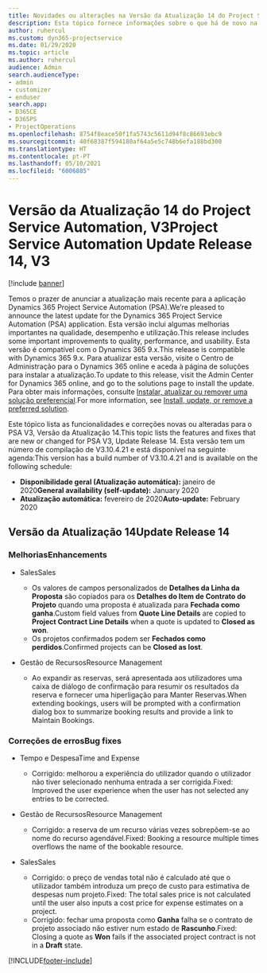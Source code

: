 ```yaml
---
title: Novidades ou alterações na Versão da Atualização 14 do Project Service Automation, V3
description: Esta tópico fornece informações sobre o que há de novo na Versão da Atualização 14 do Project Service Automation V3.
author: ruhercul
ms.custom: dyn365-projectservice
ms.date: 01/29/2020
ms.topic: article
ms.author: ruhercul
audience: Admin
search.audienceType:
- admin
- customizer
- enduser
search.app:
- D365CE
- D365PS
- ProjectOperations
ms.openlocfilehash: 8754f8eace50f1fa5743c5611d94f8c86693ebc9
ms.sourcegitcommit: 40f68387f594180af64a5e5c748b6efa188bd300
ms.translationtype: HT
ms.contentlocale: pt-PT
ms.lasthandoff: 05/10/2021
ms.locfileid: "6006885"
---
```

# <a name="project-service-automation-update-release-14-v3"></a><span data-ttu-id="e8ee2-103">Versão da Atualização 14 do Project Service Automation, V3</span><span class="sxs-lookup"><span data-stu-id="e8ee2-103">Project Service Automation Update Release 14, V3</span></span>

[!include [banner](../includes/psa-now-project-operations.md)]

<span data-ttu-id="e8ee2-104">Temos o prazer de anunciar a atualização mais recente para a aplicação Dynamics 365 Project Service Automation (PSA).</span><span class="sxs-lookup"><span data-stu-id="e8ee2-104">We’re pleased to announce the latest update for the Dynamics 365 Project Service Automation (PSA) application.</span></span> <span data-ttu-id="e8ee2-105">Esta versão inclui algumas melhorias importantes na qualidade, desempenho e utilização.</span><span class="sxs-lookup"><span data-stu-id="e8ee2-105">This release includes some important improvements to quality, performance, and usability.</span></span> <span data-ttu-id="e8ee2-106">Esta versão é compatível com o Dynamics 365 9.x.</span><span class="sxs-lookup"><span data-stu-id="e8ee2-106">This release is compatible with Dynamics 365 9.x.</span></span> <span data-ttu-id="e8ee2-107">Para atualizar esta versão, visite o Centro de Administração para o Dynamics 365 online e aceda à página de soluções para instalar a atualização.</span><span class="sxs-lookup"><span data-stu-id="e8ee2-107">To update to this release, visit the Admin Center for Dynamics 365 online, and go to the solutions page to install the update.</span></span> <span data-ttu-id="e8ee2-108">Para obter mais informações, consulte [Instalar, atualizar ou remover uma solução preferencial](/power-platform/admin/install-remove-preferred-solution).</span><span class="sxs-lookup"><span data-stu-id="e8ee2-108">For more information, see [Install, update, or remove a preferred solution](/power-platform/admin/install-remove-preferred-solution).</span></span>

<span data-ttu-id="e8ee2-109">Este tópico lista as funcionalidades e correções novas ou alteradas para o PSA V3, Versão da Atualização 14.</span><span class="sxs-lookup"><span data-stu-id="e8ee2-109">This topic lists the features and fixes that are new or changed for PSA V3, Update Release 14.</span></span> <span data-ttu-id="e8ee2-110">Esta versão tem um número de compilação de V3.10.4.21 e está disponível na seguinte agenda:</span><span class="sxs-lookup"><span data-stu-id="e8ee2-110">This version has a build number of V3.10.4.21 and is available on the following schedule:</span></span>

- <span data-ttu-id="e8ee2-111">**Disponibilidade geral (Atualização automática):** janeiro de 2020</span><span class="sxs-lookup"><span data-stu-id="e8ee2-111">**General availability (self-update):** January 2020</span></span>
- <span data-ttu-id="e8ee2-112">**Atualização automática:** fevereiro de 2020</span><span class="sxs-lookup"><span data-stu-id="e8ee2-112">**Auto-update:** February 2020</span></span>

## <a name="update-release-14"></a><span data-ttu-id="e8ee2-113">Versão da Atualização 14</span><span class="sxs-lookup"><span data-stu-id="e8ee2-113">Update Release 14</span></span>

### <a name="enhancements"></a><span data-ttu-id="e8ee2-114">Melhorias</span><span class="sxs-lookup"><span data-stu-id="e8ee2-114">Enhancements</span></span>

- <span data-ttu-id="e8ee2-115">Sales</span><span class="sxs-lookup"><span data-stu-id="e8ee2-115">Sales</span></span>

     - <span data-ttu-id="e8ee2-116">Os valores de campos personalizados de **Detalhes da Linha da Proposta** são copiados para os **Detalhes do Item de Contrato do Projeto** quando uma proposta é atualizada para **Fechada como ganha**.</span><span class="sxs-lookup"><span data-stu-id="e8ee2-116">Custom field values from **Quote Line Details** are copied to **Project Contract Line Details** when a quote is updated to **Closed as won**.</span></span>
     - <span data-ttu-id="e8ee2-117">Os projetos confirmados podem ser **Fechados como perdidos**.</span><span class="sxs-lookup"><span data-stu-id="e8ee2-117">Confirmed projects can be **Closed as lost**.</span></span>

- <span data-ttu-id="e8ee2-118">Gestão de Recursos</span><span class="sxs-lookup"><span data-stu-id="e8ee2-118">Resource Management</span></span>

     - <span data-ttu-id="e8ee2-119">Ao expandir as reservas, será apresentada aos utilizadores uma caixa de diálogo de confirmação para resumir os resultados da reserva e fornecer uma hiperligação para Manter Reservas.</span><span class="sxs-lookup"><span data-stu-id="e8ee2-119">When extending bookings, users will be prompted with a confirmation dialog box to summarize booking results and provide a link to Maintain Bookings.</span></span>


### <a name="bug-fixes"></a><span data-ttu-id="e8ee2-120">Correções de erros</span><span class="sxs-lookup"><span data-stu-id="e8ee2-120">Bug fixes</span></span>

- <span data-ttu-id="e8ee2-121">Tempo e Despesa</span><span class="sxs-lookup"><span data-stu-id="e8ee2-121">Time and Expense</span></span>

     - <span data-ttu-id="e8ee2-122">Corrigido: melhorou a experiência do utilizador quando o utilizador não tiver selecionado nenhuma entrada a ser corrigida.</span><span class="sxs-lookup"><span data-stu-id="e8ee2-122">Fixed: Improved the user experience when the user has not selected any entries to be corrected.</span></span>

- <span data-ttu-id="e8ee2-123">Gestão de Recursos</span><span class="sxs-lookup"><span data-stu-id="e8ee2-123">Resource Management</span></span>

     - <span data-ttu-id="e8ee2-124">Corrigido: a reserva de um recurso várias vezes sobrepõem-se ao nome do recurso agendável.</span><span class="sxs-lookup"><span data-stu-id="e8ee2-124">Fixed: Booking a resource multiple times overflows the name of the bookable resource.</span></span>

- <span data-ttu-id="e8ee2-125">Sales</span><span class="sxs-lookup"><span data-stu-id="e8ee2-125">Sales</span></span>

     - <span data-ttu-id="e8ee2-126">Corrigido: o preço de vendas total não é calculado até que o utilizador também introduza um preço de custo para estimativa de despesas num projeto.</span><span class="sxs-lookup"><span data-stu-id="e8ee2-126">Fixed: The total sales price is not calculated until the user also inputs a cost price for expense estimates on a project.</span></span>
     - <span data-ttu-id="e8ee2-127">Corrigido: fechar uma proposta como **Ganha** falha se o contrato de projeto associado não estiver num estado de **Rascunho**.</span><span class="sxs-lookup"><span data-stu-id="e8ee2-127">Fixed: Closing a quote as **Won** fails if the associated project contract is not in a **Draft** state.</span></span>



[!INCLUDE[footer-include](../includes/footer-banner.md)]